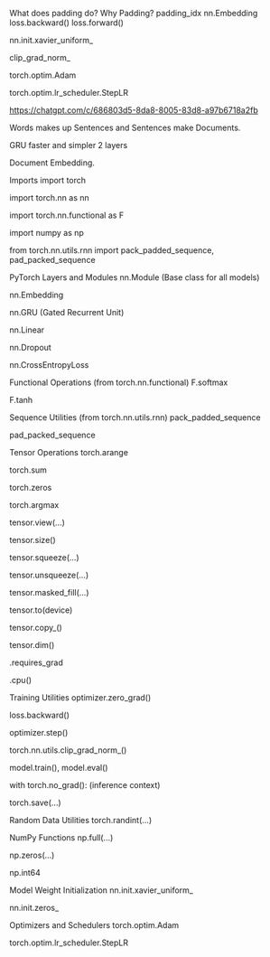 What does padding do? Why Padding? padding_idx nn.Embedding
loss.backward()
loss.forward()

nn.init.xavier_uniform_

clip_grad_norm_

torch.optim.Adam

torch.optim.lr_scheduler.StepLR

https://chatgpt.com/c/686803d5-8da8-8005-83d8-a97b6718a2fb


































Words makes up Sentences and Sentences make Documents. 



GRU faster and simpler 2 layers 


Document Embedding. 






Imports
import torch

import torch.nn as nn

import torch.nn.functional as F

import numpy as np

from torch.nn.utils.rnn import pack_padded_sequence, pad_packed_sequence

PyTorch Layers and Modules
nn.Module (Base class for all models)

nn.Embedding

nn.GRU (Gated Recurrent Unit)

nn.Linear

nn.Dropout

nn.CrossEntropyLoss

Functional Operations (from torch.nn.functional)
F.softmax

F.tanh

Sequence Utilities (from torch.nn.utils.rnn)
pack_padded_sequence

pad_packed_sequence

Tensor Operations
torch.arange

torch.sum

torch.zeros

torch.argmax

tensor.view(...)

tensor.size()

tensor.squeeze(...)

tensor.unsqueeze(...)

tensor.masked_fill(...)

tensor.to(device)

tensor.copy_()

tensor.dim()

.requires_grad

.cpu()

Training Utilities
optimizer.zero_grad()

loss.backward()

optimizer.step()

torch.nn.utils.clip_grad_norm_()

model.train(), model.eval()

with torch.no_grad(): (inference context)

torch.save(...)

Random Data Utilities
torch.randint(...)

NumPy Functions
np.full(...)

np.zeros(...)

np.int64

Model Weight Initialization
nn.init.xavier_uniform_

nn.init.zeros_

Optimizers and Schedulers
torch.optim.Adam

torch.optim.lr_scheduler.StepLR

